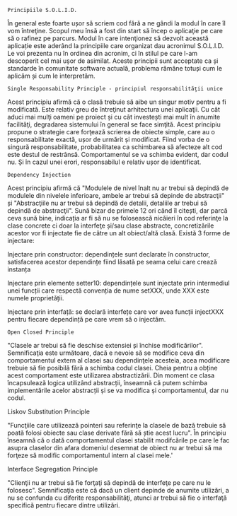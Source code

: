     Principiile S.O.L.I.D.

În general este foarte ușor să scriem cod fără a ne gândi la modul în care îl vom întreţine. Scopul meu însă a fost din start să încep o aplicaţie pe care să o rafinez pe parcurs. Modul în care intenţionez să dezvolt această aplicație este aderând la principiile care organizat dau acronimul S.O.L.I.D. Le voi prezenta nu în ordinea din acronim, ci în stilul pe care l-am descoperit cel mai ușor de asimilat. Aceste principii sunt acceptate ca și standarde în comunitate software actuală, problema rămâne totuși cum le aplicăm și cum le interpretăm.

    Single Responsability Principle - principiul responsabilităţii unice

Acest principiu afirmă că o clasă trebuie să aibe un singur motiv pentru a fi modificată.
Este relativ greu de întreţinut arhitectura unei aplicaţii. Cu cât aduci mai mulţi oameni pe proiect și cu cât investești mai mult în anumite facilităţi, degradarea sistemului în general se face simţită. Acest principiu propune o strategie care forţează scrierea de obiecte simple, care au o responsabilitate exactă, ușor de urmărit și modificat. Fiind vorba de o singură responsabilitate, probabilitatea ca schimbarea să afecteze alt cod este destul de restrânsă. Comportamentul se va schimba evident, dar codul nu. Și în cazul unei erori, responsabilul e relativ ușor de identificat.

    Dependency Injection 

Acest principiu afirmă că "Modulele de nivel înalt nu ar trebui să depindă de modulele din nivelele inferioare, ambele ar trebui să depinde de abstracţii" și "Abstracţiile nu ar trebui să depindă de detalii, detaliile ar trebui să depindă de abstracţii". Sună bizar de primele 12 ori când îl citești, dar parcă ceva sună bine, indicația ar fi să nu se folosească nicăieri în cod referinţe la clase concrete ci doar la interfeţe și/sau clase abstracte, concretizările acestor vor fi injectate fie de către un alt obiect/altă clasă.
Există 3 forme de injectare:

Injectare prin constructor: dependințele sunt declarate în constructor, satisfacerea acestor dependințe fiind lăsată pe seama celui care crează instanța

Injectare prin elemente setter10: dependințele sunt injectate prin intermediul unei funcții care respectă convenția de nume setXXX, unde XXX este numele proprietății.

Injectare prin interfață: se declară interfețe care vor avea funcții injectXXX pentru fiecare dependință pe care vrem să o injectăm.

    Open Closed Principle

"Clasele ar trebui să fie deschise extensiei și închise modificărilor". Semnificaţia este următoare, dacă e nevoie să se modifice ceva din comportamentul extern al clasei sau dependinţele acesteia, acea modificare trebuie să fie posibilă fără a schimba codul clasei. Cheia pentru a obține acest comportament este utilizarea abstractizării. Din moment ce clasa încapsulează logica utilizând abstracții, înseamnă că putem schimba implementările acelor abstracții și se va modifica și comportamentul, dar nu codul.

   Liskov Substitution Principle

"Funcţiile care utilizează pointeri sau referinţe la clasele de bază trebuie să poată folosi obiecte sau clase derivate fără să știe acest lucru". În principiu înseamnă că o dată comportamentul clasei stabilit modifcările pe care le fac asupra claselor din afara domeniul desemnat de obiect nu ar trebui să ma forţeze să modific comportamentul intern al clasei mele.'

   Interface Segregation Principle

"Clienţii nu ar trebui să fie forţaţi să depindă de interfeţe pe care nu le folosesc". Semnificaţia este că dacă un client depinde de anumite utilizări, a nu se confunda cu diferite responsabilităţi, atunci ar trebui să fie o interfaţă specifică pentru fiecare dintre utilizări.